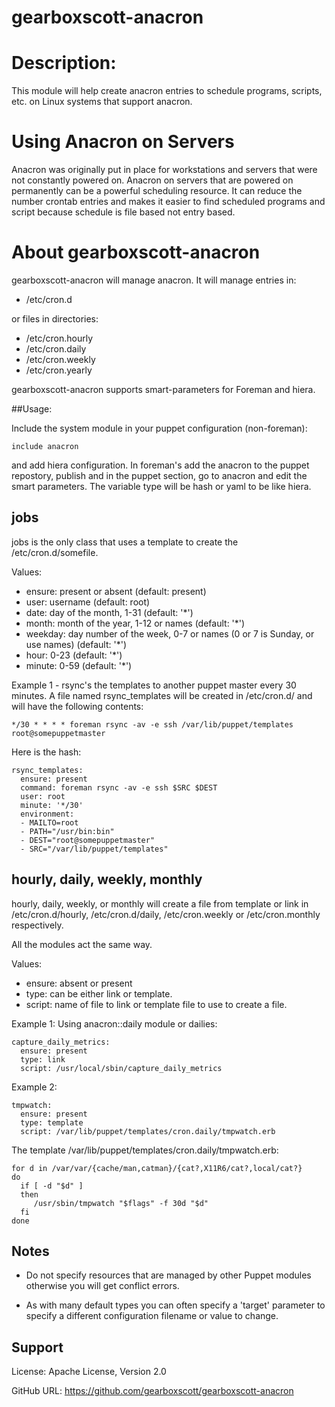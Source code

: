 # gearboxscott-anacron

# Description:

This module will help create anacron entries to schedule programs, scripts, etc. on Linux systems that support anacron.

# Using Anacron on Servers

Anacron was originally put in place for workstations and servers that were not constantly powered on.  Anacron on servers that are powered on permanently can be a powerful scheduling resource.  It can reduce the number crontab entries and makes it easier to find scheduled programs and script because schedule is file based not entry based.  

# About gearboxscott-anacron 

gearboxscott-anacron will manage anacron.  It will manage entries in: 

* /etc/cron.d 

or files in directories:

* /etc/cron.hourly
* /etc/cron.daily
* /etc/cron.weekly 
* /etc/cron.yearly


gearboxscott-anacron supports smart-parameters for Foreman and hiera.


##Usage:

Include the system module in your puppet configuration (non-foreman):

	include anacron
	
and add hiera configuration. In foreman's add the anacron to the puppet repostory, publish and in the puppet section, go to anacron and edit the smart parameters.  The variable type will be hash or yaml to be like hiera.


## jobs

jobs is the only class that uses a template to create the /etc/cron.d/somefile.

Values:

* 	ensure: present or absent (default: present)
* 	user: username (default: root)
* 	date: day of the month, 1-31 (default: '*')
* 	month: month of the year, 1-12 or names (default: '*')
* 	weekday: day number of the week, 0-7 or names (0 or 7 is Sunday, or use names) (default: '*')
* 	hour: 0-23 (default: '*')
* 	minute: 0-59 (default: '*')
	
Example 1 - rsync's the templates to another puppet master every 30 minutes.  A file named rsync_templates will be created in /etc/cron.d/ and will have the following contents:

	*/30 * * * * foreman rsync -av -e ssh /var/lib/puppet/templates root@somepuppetmaster
	
Here is the hash:

	rsync_templates:
	  ensure: present
	  command: foreman rsync -av -e ssh $SRC $DEST
	  user: root
	  minute: '*/30'
	  environment:
	  - MAILTO=root
	  - PATH="/usr/bin:bin"
	  - DEST="root@somepuppetmaster"
	  - SRC="/var/lib/puppet/templates"
	  
## hourly, daily, weekly, monthly

hourly, daily, weekly, or monthly will create a file from template or link in /etc/cron.d/hourly, /etc/cron.d/daily, /etc/cron.weekly or /etc/cron.monthly respectively.

All the modules act the same way.

Values:

* ensure: absent or present
* type: can be either link or template.
* script: name of file to link or template file to use to create a file.

Example 1: Using anacron::daily module or dailies:

	capture_daily_metrics:
	  ensure: present
	  type: link
	  script: /usr/local/sbin/capture_daily_metrics
	  
Example 2:

	tmpwatch:
	  ensure: present
	  type: template
	  script: /var/lib/puppet/templates/cron.daily/tmpwatch.erb
	  
The template /var/lib/puppet/templates/cron.daily/tmpwatch.erb:

	for d in /var/var/{cache/man,catman}/{cat?,X11R6/cat?,local/cat?}
	do
	  if [ -d "$d" ]
	  then
	     /usr/sbin/tmpwatch "$flags" -f 30d "$d"
	  fi
	done
	
## Notes

* Do not specify resources that are managed by other Puppet modules otherwise
  you will get conflict errors.

* As with many default types you can often specify a 'target' parameter to
  specify a different configuration filename or value to change.

## Support

License: Apache License, Version 2.0

GitHub URL: https://github.com/gearboxscott/gearboxscott-anacron
